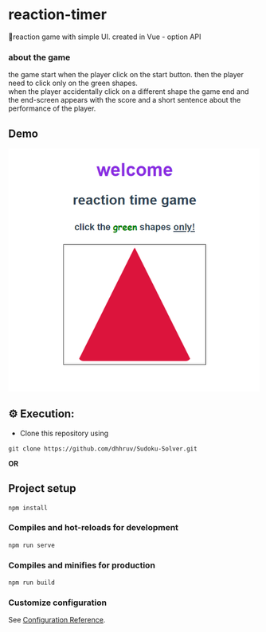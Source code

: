 # reaction-timer
🎯reaction game with simple UI. created in Vue - option API 


### about the game
the game start when the player click on the start button. then the player need to click only on the green shapes.<br />
when the player accidentally click on a different shape the game end and the end-screen appears with the score and a short sentence about the performance of the player.  

## Demo
<p align="center">
	<img src="https://github.com/David-Elkabas/reaction-game-vue-option-api/blob/main/UI%20in%20game.PNG">
</p>

## ⚙️ Execution:
-	Clone this repository using
```
git clone https://github.com/dhhruv/Sudoku-Solver.git
```
**OR**

## Project setup
```
npm install
```

### Compiles and hot-reloads for development
```
npm run serve
```

### Compiles and minifies for production
```
npm run build
```

### Customize configuration
See [Configuration Reference](https://cli.vuejs.org/config/).
